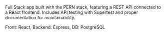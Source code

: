 Full Stack app built with the PERN stack, featuring a REST API connected to a React frontend. Includes API testing with Supertest and proper documentation for maintainability.

Front: React, Backend: Express, DB: PostgreSQL